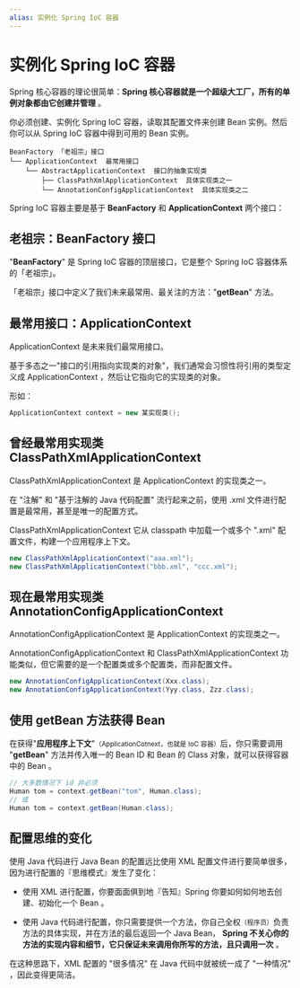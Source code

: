 ```yaml
---
alias: 实例化 Spring IoC 容器
---
```


# 实例化 Spring IoC 容器

Spring 核心容器的理论很简单：**Spring 核心容器就是一个超级大工厂，所有的单例对象都由它创建并管理** 。

你必须创建、实例化 Spring IoC 容器，读取其配置文件来创建 Bean 实例。然后你可以从 Spring IoC 容器中得到可用的 Bean 实例。

```
BeanFactory 「老祖宗」接口
└── ApplicationContext  最常用接口
    └── AbstractApplicationContext  接口的抽象实现类
        ├── ClassPathXmlApplicationContext  具体实现类之一
        └── AnnotationConfigApplicationContext  具体实现类之二
```

Spring IoC 容器主要是基于 **BeanFactory** 和 **ApplicationContext** 两个接口：

## 老祖宗：BeanFactory 接口

"**BeanFactory**" 是 Spring IoC 容器的顶层接口，它是整个 Spring IoC 容器体系的「老祖宗」。

 「老祖宗」接口中定义了我们未来最常用、最关注的方法："**getBean**" 方法。

## 最常用接口：ApplicationContext

ApplicationContext 是未来我们最常用接口。

基于多态之一"接口的引用指向实现类的对象"，我们通常会习惯性将引用的类型定义成 ApplicationContext ，然后让它指向它的实现类的对象。

形如：

```java
ApplicationContext context = new 某实现类();
```


## 曾经最常用实现类 ClassPathXmlApplicationContext 

ClassPathXmlApplicationContext 是 ApplicationContext 的实现类之一。

在 "注解" 和 "基于注解的 Java 代码配置" 流行起来之前，使用 .xml 文件进行配置是最常用，甚至是唯一的配置方式。

ClassPathXmlApplicationContext 它从 classpath 中加载一个或多个 ".xml" 配置文件，构建一个应用程序上下文。

```java
new ClassPathXmlApplicationContext("aaa.xml");
new ClassPathXmlApplicationContext("bbb.xml", "ccc.xml");
```


## 现在最常用实现类 AnnotationConfigApplicationContext 

AnnotationConfigApplicationContext 是 ApplicationContext 的实现类之一。

AnnotationConfigApplicationContext 和 ClassPathXmlApplicationContext 功能类似，但它需要的是一个配置类或多个配置类，而非配置文件。

```java
new AnnotationConfigApplicationContext(Xxx.class);
new AnnotationConfigApplicationContext(Yyy.class, Zzz.class);
```

## 使用 getBean 方法获得 Bean

在获得"**应用程序上下文**"<small>（ApplicationCotnext，也就是 IoC 容器）</small>后，你只需要调用 "**getBean**" 方法并传入唯一的 Bean ID 和 Bean 的 Class 对象，就可以获得容器中的 Bean 。

```java
// 大多数情况下 id 非必须
Human tom = context.getBean("tom", Human.class);
// 或
Human tom = context.getBean(Human.class);
```

## 配置思维的变化

使用 Java 代码进行 Java Bean 的配置远比使用 XML 配置文件进行要简单很多，因为进行配置的『思维模式』发生了变化：

- 使用 XML 进行配置，你要面面俱到地『告知』Spring 你要如何如何地去创建、初始化一个 Bean 。

- 使用 Java 代码进行配置，你只需要提供一个方法，你自己全权<small>（程序员）</small>负责方法的具体实现，并在方法的最后返回一个 Java Bean， **Spring 不关心你的方法的实现内容和细节，它只保证未来调用你所写的方法，且只调用一次** 。

在这种思路下，XML 配置的 "很多情况" 在 Java 代码中就被统一成了 "一种情况" ，因此变得更简洁。

